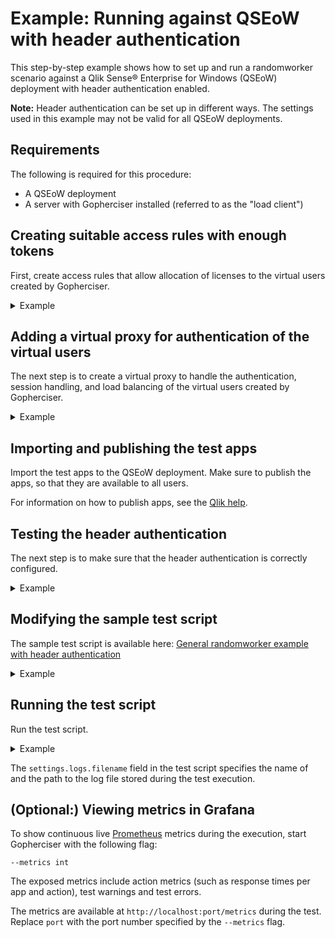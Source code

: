 # Example: Running against QSEoW with header authentication

This step-by-step example shows how to set up and run a randomworker scenario against a Qlik Sense® Enterprise for Windows (QSEoW) deployment with header authentication enabled.

**Note:** Header authentication can be set up in different ways. The settings used in this example may not be valid for all QSEoW deployments.

## Requirements

The following is required for this procedure:

* A QSEoW deployment
* A server with Gopherciser installed (referred to as the "load client")

## Creating suitable access rules with enough tokens

First, create access rules that allow allocation of licenses to the virtual users created by Gopherciser.

<details>
  
<summary>Example</summary>

In this example, a login access rule is used to allocate licenses to the virtual users created by Gopherciser. The rule allows users from a specific user directory ("anydir") to access the QSEoW deployment.

Do the following in the QSEoW deployment:

1. Open the Qlik® Management Console (QMC).
2. Go to **License management** > **Login access rules** > **Create new**.
3. Enter a name for the new login access rule in the **Name** field.
4. Enter the number of tokens allocated to the login access rule in the **Allocated tokens** field.
5. Select **Apply**. The **Create license rule** dialog appears with a default license rule selected. 
6. Select **Advanced** under **Properties** to display the code for the license rule.
7. Select **userDirectory** in the **name** drop-down.
8. Enter the name of the user directory ("anydir") in the empty field next to the **value** drop-down. 
9. Check that the code in the **Advanced** section is similar to the following: `((user.userDirectory="anydir"))`
10. Select **Apply** to create the login access rule.

For more information on how to create login access rules, see the [Qlik help](https://help.qlik.com/en-US/sense/Subsystems/ManagementConsole/Content/Sense_QMC/create-login-access.htm).

</details>

## Adding a virtual proxy for authentication of the virtual users

The next step is to create a virtual proxy to handle the authentication, session handling, and load balancing of the virtual users created by Gopherciser.

<details>

<summary>Example</summary>

Do the following in the QSEoW deployment:

1. Open the QMC.
2. Go to **Proxies**.
3. Select the proxy on the central node (**Central**) and then **Edit**.
4. Select **Virtual proxies** under **Associated items**.
5. Select **Add** > **Create new**.
6. Select **Authentication** and **Load balancing** under **Properties**.
7. Fill in the following in the **Identification** section:
   * **Description**: Enter a name for the new virtual proxy that will handle the virtual users ("virtualproxy" in this example).
   * **Prefix**: Enter the prefix to use for the new virtual proxy in the URL ("vp" in this example).
   * **Session cookie header name**: Enter the name of the http header to use for the session cookie ("X-Qlik-Session-header" in this example).
8. Fill in the following in the **Authentication** section:
   * **Anonymous access mode**: Select **No anonymous user** in the drop-down.
   * **Authentication method**: Select **Header authentication static user directory** (meaning that the user directory is set in the QMC - see **Header authentication static user directory** below) in the drop-down.
   * **Header authentication header name**: Enter the name of the http header that identifies users ("X-Qlik-User-header" in this example).
   * **Header authentication static user directory**: Enter the name of the user directory where additional information can be fetched for header authenticated users ("anydir" in this example).
9. Select **Add new server node** in the **Load balancing** section.
10. Select the engine nodes to load balance to and then select **Add**.
11. Select **Apply** to create the virtual proxy.

For information on how to create a virtual proxy, see the [Qlik help](https://help.qlik.com/en-US/sense/Subsystems/ManagementConsole/Content/Sense_QMC/create-virtual-proxy.htm).

</details>

## Importing and publishing the test apps

Import the test apps to the QSEoW deployment. Make sure to publish the apps, so that they are available to all users.

For information on how to publish apps, see the [Qlik help](https://help.qlik.com/en-US/sense/Subsystems/ManagementConsole/Content/Sense_QMC/publish-apps.htm).

## Testing the header authentication

The next step is to make sure that the header authentication is correctly configured.

<details>

<summary>Example</summary>

Do the following on the load client:

1. Install a plug-in that allows modification of http headers in the web browser (for example, "ModHeader" for the Google Chrome browser).
2. Enter the header name ("X-Qlik-User-header" in this example) in the **Header name** field in the browser plug-in.
3. Enter the name of the user ("anyuser" in this example) in the **Header value** field in the browser plug-in.
4. Go to the hub of the QSEoW deployment using the following URI (using "vp" as `<virtualproxyprefix>` in this example): `<hostname>/<virtualproxyprefix>/hub/`
5. If you can access the hub and the username entered in the **Header value** field is displayed, the virtual proxy with header authentication works.

</details>

## Modifying the sample test script

The sample test script is available here: [General randomworker example with header authentication](examples/random-qseow-header.json)

<details>

<summary>Example</summary>

Do the following on the load client:

1. Download the sample test script.
2. Modify the following fields to match the QSEoW setup configured above:
   * `connectionSettings.server`: The hostname of the QSEoW deployment.
   * `connectionSettings.virtualproxy`: The prefix for the virtual proxy that handles the virtual users ("vp" in this example).
   * `connectionSettings.headers`: The name of the http header that identifies users ("X-Qlik-User-header" in this example).
   * `loginSettings.settings.directory`: The name of the user directory ("anydir" in this example). The directory name is used by the login access rule to allocate licenses.
   * `scenario.action: OpenApp.settings.randomapps`: The names of the test apps.
3. Save the changes to the script.

</details>

## Running the test script

Run the test script.

<details>

<summary>Example</summary>

Do the following on the load client:

1. Open a Command Prompt.
2. Execute the following command (the actual command differs depending on platform - the example below is based on Linux Bash):

```
./gopherciser execute -c random-qseow-header.json
```

</details>

The `settings.logs.filename` field in the test script specifies the name of and the path to the log file stored during the test execution.

## (Optional:) Viewing metrics in Grafana

To show continuous live [Prometheus](https://prometheus.io/) metrics during the execution, start Gopherciser with the following flag:
```
--metrics int
```
The exposed metrics include action metrics (such as response times per app and action), test warnings and test errors. 

The metrics are available at `http://localhost:port/metrics` during the test. Replace `port` with the port number specified by the `--metrics` flag.
